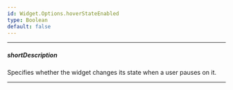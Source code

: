 ```yaml
---
id: Widget.Options.hoverStateEnabled
type: Boolean
default: false
---
```

---
##### shortDescription
Specifies whether the widget changes its state when a user pauses on it.

---
